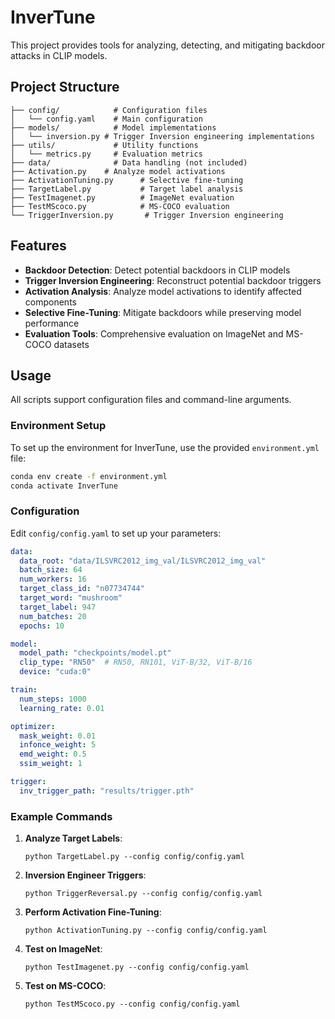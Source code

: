 # InverTune

This project provides tools for analyzing, detecting, and mitigating backdoor attacks in CLIP models.

## Project Structure

```
├── config/            # Configuration files
│   └── config.yaml    # Main configuration
├── models/            # Model implementations
│   └── inversion.py # Trigger Inversion engineering implementations
├── utils/             # Utility functions
│   └── metrics.py     # Evaluation metrics
├── data/              # Data handling (not included)
├── Activation.py    # Analyze model activations
├── ActivationTuning.py      # Selective fine-tuning
├── TargetLabel.py           # Target label analysis
├── TestImagenet.py          # ImageNet evaluation
├── TestMScoco.py            # MS-COCO evaluation
└── TriggerInversion.py       # Trigger Inversion engineering
```

## Features

- **Backdoor Detection**: Detect potential backdoors in CLIP models
- **Trigger Inversion Engineering**: Reconstruct potential backdoor triggers
- **Activation Analysis**: Analyze model activations to identify affected components
- **Selective Fine-Tuning**: Mitigate backdoors while preserving model performance
- **Evaluation Tools**: Comprehensive evaluation on ImageNet and MS-COCO datasets

## Usage

All scripts support configuration files and command-line arguments.

### Environment Setup

To set up the environment for InverTune, use the provided `environment.yml` file:

```bash
conda env create -f environment.yml
conda activate InverTune
```

### Configuration

Edit `config/config.yaml` to set up your parameters:

```yaml
data:
  data_root: "data/ILSVRC2012_img_val/ILSVRC2012_img_val"
  batch_size: 64
  num_workers: 16
  target_class_id: "n07734744"
  target_word: "mushroom"
  target_label: 947
  num_batches: 20
  epochs: 10

model:
  model_path: "checkpoints/model.pt"
  clip_type: "RN50"  # RN50, RN101, ViT-B/32, ViT-B/16
  device: "cuda:0"

train:
  num_steps: 1000
  learning_rate: 0.01

optimizer:
  mask_weight: 0.01     
  infonce_weight: 5
  emd_weight: 0.5
  ssim_weight: 1

trigger:
  inv_trigger_path: "results/trigger.pth"
```

### Example Commands

1. **Analyze Target Labels**:
   ```
   python TargetLabel.py --config config/config.yaml
   ```

2. **Inversion Engineer Triggers**:
   ```
   python TriggerReversal.py --config config/config.yaml
   ```

3. **Perform Activation Fine-Tuning**:
   ```
   python ActivationTuning.py --config config/config.yaml
   ```

4. **Test on ImageNet**:
   ```
   python TestImagenet.py --config config/config.yaml
   ```

5. **Test on MS-COCO**:
   ```
   python TestMScoco.py --config config/config.yaml
   ```
